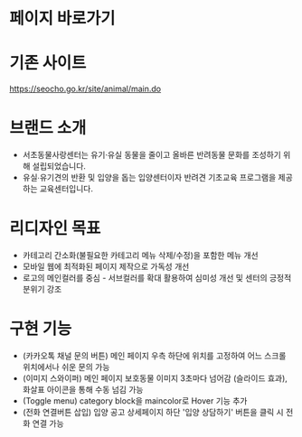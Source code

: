 # 페이지 바로가기

# 기존 사이트 
https://seocho.go.kr/site/animal/main.do

# 브랜드 소개 
- 서초동물사랑센터는 유기·유실 동물을 줄이고 올바른 반려동물 문화를 조성하기 위해 설립되었습니다. 
- 유실∙유기견의 반환 및 입양을 돕는 입양센터이자 반려견 기초교육 프로그램을 제공하는 교육센터입니다.

# 리디자인 목표 
- 카테고리 간소화(불필요한 카테고리 메뉴 삭제/수정)을 포함한 메뉴 개선 
- 모바일 웹에 최적화된 페이지 제작으로 가독성 개선 
- 로고의 메인컬러를 중심 - 서브컬러를 확대 활용하여 심미성 개선 및 센터의 긍정적 분위기 강조

# 구현 기능 
- (카카오톡 채널 문의 버튼) 메인 페이지 우측 하단에 위치를 고정하여 어느 스크롤 위치에서나 쉬운 문의 가능 
- (이미지 스와이퍼) 메인 페이지 보호동물 이미지 3초마다 넘어감 (슬라이드 효과), 화살표 아이콘을 통해 수동 넘김 가능 
- (Toggle menu) category block을 maincolor로 Hover 기능 추가 
- (전화 연결버튼 삽입) 입양 공고 상세페이지 하단 '입양 상담하기' 버튼을 클릭 시 전화 연결 가능

